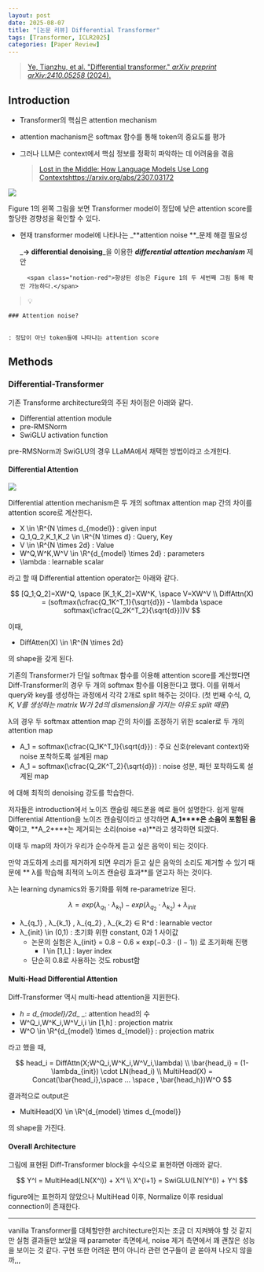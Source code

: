 ```yaml
---
layout: post
date: 2025-08-07
title: "[논문 리뷰] Differential Transformer"
tags: [Transformer, ICLR2025]
categories: [Paper Review]
---
```


> [Ye, Tianzhu, et al. "Differential transformer." ](https://arxiv.org/abs/2410.05258)[_arXiv preprint arXiv:2410.05258_](https://arxiv.org/abs/2410.05258)[ (2024).](https://arxiv.org/abs/2410.05258)



## Introduction

- Transformer의 핵심은 attention mechanism
- attention machanism은 softmax 함수를 통해 token의 중요도를 평가
- 그러나 LLM은 context에서 핵심 정보를 정확히 파악하는 데 어려움을 겪음

	> [Lost in the Middle: How Language Models Use Long Contextshttps://arxiv.org/abs/2307.03172](https://arxiv.org/abs/2307.03172)


![](https://prod-files-secure.s3.us-west-2.amazonaws.com/542b861c-36a8-4051-84e5-8804b6728dba/9083ea56-691a-4752-ae26-47f403431ac8/image.png?X-Amz-Algorithm=AWS4-HMAC-SHA256&X-Amz-Content-Sha256=UNSIGNED-PAYLOAD&X-Amz-Credential=ASIAZI2LB466SQBDS3ZZ%2F20250827%2Fus-west-2%2Fs3%2Faws4_request&X-Amz-Date=20250827T170056Z&X-Amz-Expires=3600&X-Amz-Security-Token=IQoJb3JpZ2luX2VjEDgaCXVzLXdlc3QtMiJHMEUCIEy2RJ2VQIbv4mABe3NmlEFtF3VFWxiI7LEvvjZJyyXnAiEAtZr4Bq%2BDhraOATru2BcO%2FmqtINu3cCWLeOgoESPUn%2FMqiAQIkf%2F%2F%2F%2F%2F%2F%2F%2F%2F%2FARAAGgw2Mzc0MjMxODM4MDUiDO6jtLIR56d1QHHEEyrcA967ofqJkjAQZYKK50CD%2BoZGZl3jBhZ3tYDbZpoApPfStb%2BZZs3pb52e1c5i%2BgbR%2FgwMhI7RnhNeL%2F5SKZbKNf6NuDCvkww5Jhk1%2B9oBmOCzqgpnpg%2BDYqfvtcOtKdmyEWVYkctQ2%2FtMxTonFHHDii%2FTzaxHnOFnNa4AQyVInDBqZqY78nUrmTsfNhbjEDpsC8tGlprWvIvRPw7Reie%2B8cGWJFgxfVNIS40GE5wnniYHIR1t4KwTTNpw6wZNv%2BnUUfzq5NPUYP1Z%2BXCe07%2FrD2%2BjyCJNgyp3HigkvS4UvquqPEjv2ZSTE9XHaTQSbHpwCW47YUxZUR9sd5jbrhri%2Bu1sxQkYx1y5UcU8TELAWM3Y7P53Hx85xtwrAvyuZ7zvQcNEmehwgVXVqAMhvrh7zeKg37%2F%2BMkbs%2FeoCx%2BtQ3yIv85iTC9PQAZ6%2BL%2B7zThbQe%2F6sg7yK5jI3%2FSAw9Jx0SrG6yPuuY1PIh8dUFYMvpFTaj39%2BdT%2BS14E8XKX%2BY0CkLptFH24e6fHV5KXO5%2Ff3JI1MxUxNwF%2FOXRsXHedSbwszDavHqXgRvqDUxwSYjDK6mC7857VUk%2FTmt0zP8xTIF9t1HCc5oeaAdOSkXr9xRMKUJf25Q6cJSpDbhAQUML7PvMUGOqUBjyRAuu4TegKdr3ZEqGw8oFIUv6AUjPjmjOEmZl4ypVBTUNMVfgNw0fysD84mQ6nqkdkRo71HYdbps2T%2Fx%2FnOQi0Sdl0fZlLMJ4EVBT8u8nyU6ITzoovM8FB1yErqVkjdCeYLkvdSvZPz40wwf04etj5i7uN%2BxlZ2%2F1%2BG48WGnelp9QAxPWj7fkCyp4kV8OkNdvBj8BJ%2FxcRMFHggqP3jjbUgTZAs&X-Amz-Signature=ea501487c6a1e1318b2039a3e509f098de8fb045a02cc8a064560382017c68b1&X-Amz-SignedHeaders=host&x-amz-checksum-mode=ENABLED&x-id=GetObject)


Figure 1의 왼쪽 그림을 보면 Transformer model이 정답에 낮은 attention score를 할당한 경향성을 확인할 수 있다.

- 현재 transformer model에 나타나는 _**attention noise **_문제 해결 필요성

	_**→ differential denoising**_을 이용한 _**differential attention mechanism**_ 제안


		<span class="notion-red">향상된 성능은 Figure 1의 두 세번째 그림 통해 확인 가능하다.</span>


> 💡 


	### Attention noise?


	: 정답이 아닌 token들에 나타나는 attention score



## Methods



### Differential-Transformer


기존 Transforme architecture와의 주된 차이점은 아래와 같다.

- Differential attention module
- pre-RMSNorm
- SwiGLU activation function

pre-RMSNorm과 SwiGLU의 경우 LLaMA에서 채택한 방법이라고 소개한다.



#### Differential Attention


![](https://prod-files-secure.s3.us-west-2.amazonaws.com/542b861c-36a8-4051-84e5-8804b6728dba/116d70b2-1963-4810-9167-f4c7d8a06e8f/image.png?X-Amz-Algorithm=AWS4-HMAC-SHA256&X-Amz-Content-Sha256=UNSIGNED-PAYLOAD&X-Amz-Credential=ASIAZI2LB466SQBDS3ZZ%2F20250827%2Fus-west-2%2Fs3%2Faws4_request&X-Amz-Date=20250827T170056Z&X-Amz-Expires=3600&X-Amz-Security-Token=IQoJb3JpZ2luX2VjEDgaCXVzLXdlc3QtMiJHMEUCIEy2RJ2VQIbv4mABe3NmlEFtF3VFWxiI7LEvvjZJyyXnAiEAtZr4Bq%2BDhraOATru2BcO%2FmqtINu3cCWLeOgoESPUn%2FMqiAQIkf%2F%2F%2F%2F%2F%2F%2F%2F%2F%2FARAAGgw2Mzc0MjMxODM4MDUiDO6jtLIR56d1QHHEEyrcA967ofqJkjAQZYKK50CD%2BoZGZl3jBhZ3tYDbZpoApPfStb%2BZZs3pb52e1c5i%2BgbR%2FgwMhI7RnhNeL%2F5SKZbKNf6NuDCvkww5Jhk1%2B9oBmOCzqgpnpg%2BDYqfvtcOtKdmyEWVYkctQ2%2FtMxTonFHHDii%2FTzaxHnOFnNa4AQyVInDBqZqY78nUrmTsfNhbjEDpsC8tGlprWvIvRPw7Reie%2B8cGWJFgxfVNIS40GE5wnniYHIR1t4KwTTNpw6wZNv%2BnUUfzq5NPUYP1Z%2BXCe07%2FrD2%2BjyCJNgyp3HigkvS4UvquqPEjv2ZSTE9XHaTQSbHpwCW47YUxZUR9sd5jbrhri%2Bu1sxQkYx1y5UcU8TELAWM3Y7P53Hx85xtwrAvyuZ7zvQcNEmehwgVXVqAMhvrh7zeKg37%2F%2BMkbs%2FeoCx%2BtQ3yIv85iTC9PQAZ6%2BL%2B7zThbQe%2F6sg7yK5jI3%2FSAw9Jx0SrG6yPuuY1PIh8dUFYMvpFTaj39%2BdT%2BS14E8XKX%2BY0CkLptFH24e6fHV5KXO5%2Ff3JI1MxUxNwF%2FOXRsXHedSbwszDavHqXgRvqDUxwSYjDK6mC7857VUk%2FTmt0zP8xTIF9t1HCc5oeaAdOSkXr9xRMKUJf25Q6cJSpDbhAQUML7PvMUGOqUBjyRAuu4TegKdr3ZEqGw8oFIUv6AUjPjmjOEmZl4ypVBTUNMVfgNw0fysD84mQ6nqkdkRo71HYdbps2T%2Fx%2FnOQi0Sdl0fZlLMJ4EVBT8u8nyU6ITzoovM8FB1yErqVkjdCeYLkvdSvZPz40wwf04etj5i7uN%2BxlZ2%2F1%2BG48WGnelp9QAxPWj7fkCyp4kV8OkNdvBj8BJ%2FxcRMFHggqP3jjbUgTZAs&X-Amz-Signature=6fc485ca1af3f02bc372c2830e282a16d7a5171565c6a061d8ebbfc8d0a74e79&X-Amz-SignedHeaders=host&x-amz-checksum-mode=ENABLED&x-id=GetObject)


Differential attention mechanism은 두 개의 softmax attention map 간의 차이를 attention score로 계산한다.

- X \in \R^{N \times d\_{model}} : given input
- Q\_1,Q\_2,K\_1,K\_2 \in \R^{N \times d} : Query, Key
- V \in \R^{N \times 2d} : Value
- W^Q,W^K,W^V \in \R^{d\_{model} \times 2d} : parameters
- \lambda : learnable scalar

라고 할 때 Differential attention operator는 아래와 같다.


$$
[Q_1;Q_2]=XW^Q, \space [K_1;K_2]=XW^K, \space V=XW^V \\
DiffAttn(X) = (softmax(\cfrac{Q_1K^T_1}{\sqrt{d}}) - \lambda \space softmax(\cfrac{Q_2K^T_2}{\sqrt{d}}))V
$$


이때,

- DiffAtten(X) \in \R^{N \times 2d}

의 shape을 갖게 된다.


기존의 Transformer가 단일 softmax 함수를 이용해 attention score를 계산했다면 Diff-Transformer의 경우 두 개의 softmax 함수를 이용한다고 했다. 이를 위해서 query와 key를 생성하는 과정에서 각각 2개로 split 해주는 것이다. <span class="notion-red">(첫 번째 수식, </span><span class="notion-red">_Q, K, V를 생성하는 matrix W가 2d의 dismension을 가지는 이유도 split 때문_</span><span class="notion-red">)</span>


 λ의 경우 두 softmax attention map 간의 차이를 조정하기 위한 scaler로 두 개의 attention map

- A\_1 = softmax(\cfrac{Q\_1K^T\_1}{\sqrt{d}}) : 주요 신호(relevant context)와 noise 포착하도록 설계된 map
- A\_1 = softmax(\cfrac{Q\_2K^T\_2}{\sqrt{d}}) : noise 성분, 패턴 포착하도록 설계된 map 

에 대해 최적의 denoising 강도를 학습한다.


저자들은 introduction에서 노이즈 캔슬링 헤드폰을 예로 들어 설명한다. 쉽게 말해 Differential Attention을 노이즈 캔슬링이라고 생각하면 **A\_1****은 소음이 포함된 음악**이고, **A\_2****는 제거되는 소리(noise +a)**라고 생각하면 되겠다. 


이때 두 map의 차이가 우리가 순수하게 듣고 싶은 음악이 되는 것이다. 


만약 과도하게 소리를 제거하게 되면 우리가 듣고 싶은 음악의 소리도 제거할 수 있기 때문에 ** λ를 학습해 최적의 노이즈 캔슬링 효과**를 얻고자 하는 것이다.


λ는 learning dynamics와 동기화를 위해 re-parametrize 된다.


$$
\lambda = exp(\lambda_{q_1} \cdot \lambda_{k_1}) - exp(\lambda_{q_2} \cdot \lambda_{k_2}) + \lambda_{init}
$$

- λ\_{q\_1} , λ\_{k\_1} , λ\_{q\_2} , λ\_{k\_2} ∈ R^d : learnable vector
- λ\_{init} \in (0,1) : 초기화 위한 constant, 0과 1 사이값
	- 논문의 실험은 λ\_{init} = 0.8 − 0.6 × exp(−0.3 · (l − 1)) 로 초기화해 진행
		- l \in [1,L] : layer index
	- 단순히 0.8로 사용하는 것도 robust함


#### **Multi-Head Differential Attention**


Diff-Transformer 역시 multi-head attention을 지원한다.

- _h = d\_{model}/2d__ _: attention head의 수
- W^Q\_i,W^K\_i,W^V\_i,i \in [1,h] : projection matrix
- W^O \in \R^{d\_{model} \times d\_{model}} : projection matrix

라고 했을 때,


$$
head_i = DiffAttn(X;W^Q_i,W^K_i,W^V_i,\lambda) \\
\bar{head_i} = (1-\lambda_{init}) \cdot LN(head_i) \\
MultiHead(X) = Concat(\bar{head_i},\space ... \space , \bar{head_h})W^O
$$


결과적으로 output은

- MultiHead(X) \in \R^{d\_{model} \times d\_{model}}

의 shape을 가진다.



#### Overall Architecture


그림에 표현된 Diff-Transformer block을 수식으로 표현하면 아래와 같다.


$$
Y^l = MultiHead(LN(X^l)) + X^l \\
X^{l+1} = SwiGLU(LN(Y^l)) + Y^l
$$


figure에는 표현하지 않았으나 MultiHead 이후, Normalize 이후 residual connection이 존재한다.


---


vanilla Transformer를 대체할만한 architecture인지는 조금 더 지켜봐야 할 것 같지만 실험 결과들만 보았을 때 parameter 측면에서, noise 제거 측면에서 꽤 괜찮은 성능을 보이는 것 같다. 구현 또한 어려운 편이 아니라 관련 연구들이 곧 쏟아져 나오지 않을까,,,


